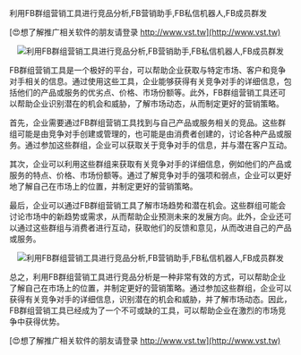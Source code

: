 利用FB群组营销工具进行竞品分析,FB营销助手,FB私信机器人,FB成员群发

[😍想了解推广相关软件的朋友请登录 http://www.vst.tw](http://www.vst.tw)

 <center><img src="https://vst.tw/MP4/tuiguang/png/7.png" alt="利用FB群组营销工具进行竞品分析,FB营销助手,FB私信机器人,FB成员群发"></center>

FB群组营销工具是一个极好的平台，可以帮助企业获取与特定市场、客户和竞争对手相关的信息。通过使用这些工具，企业能够获得有关竞争对手的详细信息，包括他们的产品或服务的优劣点、价格、市场份额等。此外，FB群组营销工具还可以帮助企业识别潜在的机会和威胁，了解市场动态，从而制定更好的营销策略。

首先，企业需要通过FB群组营销工具找到与自己产品或服务相关的竞品。这些群组可能是由竞争对手创建或管理的，也可能是由消费者创建的，讨论各种产品或服务。通过参加这些群组，企业可以获取关于竞争对手的信息，并与潜在客户互动。

其次，企业可以利用这些群组来获取有关竞争对手的详细信息，例如他们的产品或服务的特点、价格、市场份额等。通过了解竞争对手的强项和弱点，企业可以更好地了解自己在市场上的位置，并制定更好的营销策略。

最后，企业可以通过FB群组营销工具了解市场趋势和潜在机会。这些群组可能会讨论市场中的新趋势或需求，从而帮助企业预测未来的发展方向。此外，企业还可以通过这些群组与消费者进行互动，获取他们的反馈和意见，从而改进自己的产品或服务。

 <center><img src="https://vst.tw/MP4/tuiguang/png/1.png" alt="利用FB群组营销工具进行竞品分析,FB营销助手,FB私信机器人,FB成员群发"></center>

总之，利用FB群组营销工具进行竞品分析是一种非常有效的方式，可以帮助企业了解自己在市场上的位置，并制定更好的营销策略。通过参加这些群组，企业可以获得有关竞争对手的详细信息，识别潜在的机会和威胁，并了解市场动态。因此，FB群组营销工具已经成为了一个不可或缺的工具，可以帮助企业在激烈的市场竞争中获得优势。

[😍想了解推广相关软件的朋友请登录 http://www.vst.tw](http://www.vst.tw)




